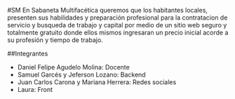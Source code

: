 #SM
En Sabaneta Multifacética queremos que los habitantes  locales, presenten sus habilidades y preparación profesional para la contratacion de servicio y busqueda de trabajo y capital por medio de un sitio web seguro y totalmente gratuito donde ellos mismos ingresaran un  precio inicial acorde a su profesión y tiempo de trabajo.

##Integrantes
- Daniel Felipe Agudelo Molina: Docente
- Samuel Garcés y Jeferson Lozano: Backend
- Juan Carlos Carona y Mariana Herrera: Redes sociales
- Laura: Front
